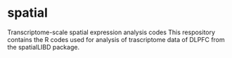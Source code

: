# spatial
Transcriptome-scale spatial expression analysis codes
This respository contains the R codes used for analysis of trascriptome data of DLPFC from the spatialLIBD package. 

